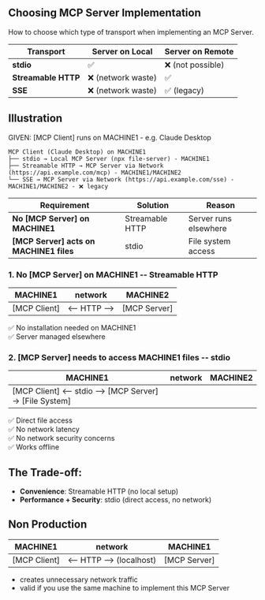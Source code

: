 ## Choosing MCP Server Implementation

How to choose which type of transport when implementing an MCP Server.

| Transport           | Server on Local   | Server on Remote |
|---------------------|-------------------|------------------|
| **stdio**           | ✅                 | ❌ (not possible) |
| **Streamable HTTP** | ❌ (network waste) | ✅                |
| **SSE**             | ❌ (network waste) | ✅ (legacy)       |

## Illustration

GIVEN: [MCP Client] runs on MACHINE1 - e.g. Claude Desktop

```
MCP Client (Claude Desktop) on MACHINE1
├── stdio → Local MCP Server (npx file-server) - MACHINE1
├── Streamable HTTP → MCP Server via Network (https://api.example.com/mcp) - MACHINE1/MACHINE2
└── SSE → MCP Server via Network (https://api.example.com/sse) - MACHINE1/MACHINE2 - ❌ legacy
```

| Requirement                             | Solution        | Reason                |
|-----------------------------------------|-----------------|-----------------------|
| **No [MCP Server] on MACHINE1**         | Streamable HTTP | Server runs elsewhere |
| **[MCP Server] acts on MACHINE1 files** | stdio           | File system access    |

### 1. No [MCP Server] on MACHINE1 -- Streamable HTTP

| MACHINE1     | network      | MACHINE2     |
|--------------|--------------|--------------|
| [MCP Client] | <-- HTTP --> | [MCP Server] |

✅ No installation needed on MACHINE1  
✅ Server managed elsewhere

### 2. [MCP Server] needs to access MACHINE1 files -- stdio

| MACHINE1                                                | network | MACHINE2 |
|---------------------------------------------------------|---------|----------|
| [MCP Client] <-- stdio --> [MCP Server] → [File System] |         |          |

✅ Direct file access  
✅ No network latency  
✅ No network security concerns  
✅ Works offline

## The Trade-off:

- **Convenience**: Streamable HTTP (no local setup)
- **Performance + Security**: stdio (direct access, no network)

## Non Production

| MACHINE1     | network                  | MACHINE1     |
|--------------|--------------------------|--------------|
| [MCP Client] | <-- HTTP --> (localhost) | [MCP Server] |

- creates unnecessary network traffic
- valid if you use the same machine to implement this MCP Server
